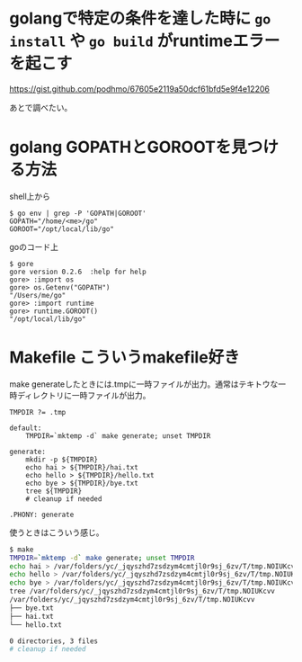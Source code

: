 # golangで特定の条件を達した時に `go install` や `go build` がruntimeエラーを起こす

https://gist.github.com/podhmo/67605e2119a50dcf61bfd5e9f4e12206

あとで調べたい。

# golang GOPATHとGOROOTを見つける方法

shell上から

```
$ go env | grep -P 'GOPATH|GOROOT'
GOPATH="/home/<me>/go"
GOROOT="/opt/local/lib/go"
```

goのコード上

```
$ gore
gore version 0.2.6  :help for help
gore> :import os
gore> os.Getenv("GOPATH")
"/Users/me/go"
gore> :import runtime
gore> runtime.GOROOT()
"/opt/local/lib/go"
```

# Makefile こういうmakefile好き

make generateしたときには.tmpに一時ファイルが出力。通常はテキトウな一時ディレクトリに一時ファイルが出力。


```make
TMPDIR ?= .tmp

default:
	TMPDIR=`mktemp -d` make generate; unset TMPDIR

generate:
	mkdir -p ${TMPDIR}
	echo hai > ${TMPDIR}/hai.txt
	echo hello > ${TMPDIR}/hello.txt
	echo bye > ${TMPDIR}/bye.txt
	tree ${TMPDIR}
	# cleanup if needed

.PHONY: generate
```

使うときはこういう感じ。

```bash
$ make
TMPDIR=`mktemp -d` make generate; unset TMPDIR
echo hai > /var/folders/yc/_jqyszhd7zsdzym4cmtjl0r9sj_6zv/T/tmp.NOIUKcvv/hai.txt
echo hello > /var/folders/yc/_jqyszhd7zsdzym4cmtjl0r9sj_6zv/T/tmp.NOIUKcvv/hello.txt
echo bye > /var/folders/yc/_jqyszhd7zsdzym4cmtjl0r9sj_6zv/T/tmp.NOIUKcvv/bye.txt
tree /var/folders/yc/_jqyszhd7zsdzym4cmtjl0r9sj_6zv/T/tmp.NOIUKcvv
/var/folders/yc/_jqyszhd7zsdzym4cmtjl0r9sj_6zv/T/tmp.NOIUKcvv
├── bye.txt
├── hai.txt
└── hello.txt

0 directories, 3 files
# cleanup if needed
```
